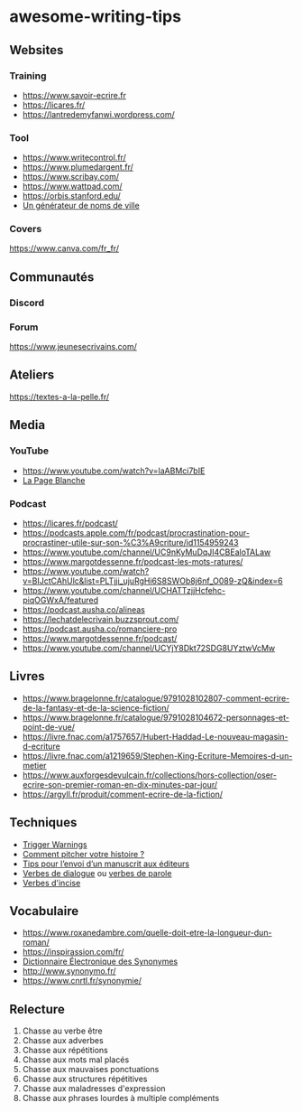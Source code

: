 # awesome-writing-tips

## Websites

### Training

* https://www.savoir-ecrire.fr
* https://licares.fr/
* https://lantredemyfanwi.wordpress.com/

### Tool

* https://www.writecontrol.fr/
* https://www.plumedargent.fr/
* https://www.scribay.com/
* https://www.wattpad.com/
* https://orbis.stanford.edu/
* [Un générateur de noms de ville](https://souk21.github.io/villegen/)

### Covers

https://www.canva.com/fr_fr/

## Communautés

### Discord

### Forum

https://www.jeunesecrivains.com/

## Ateliers

https://textes-a-la-pelle.fr/

## Media

### YouTube

* https://www.youtube.com/watch?v=laABMci7bIE
* [La Page Blanche](https://www.youtube.com/playlist?list=PLctxNIdqUnwG-ou8S3FqQmJ_RyGVG8npG)

### Podcast

* https://licares.fr/podcast/
* https://podcasts.apple.com/fr/podcast/procrastination-pour-procrastiner-utile-sur-son-%C3%A9criture/id1154959243
* https://www.youtube.com/channel/UC9nKyMuDqJI4CBEaloTALaw
* https://www.margotdessenne.fr/podcast-les-mots-ratures/
* https://www.youtube.com/watch?v=BIJctCAhUlc&list=PLTjji_ujuRgHi6S8SWOb8j6nf_O089-zQ&index=6
* https://www.youtube.com/channel/UCHATTzjjHcfehc-piqOGWxA/featured
* https://podcast.ausha.co/alineas
* https://lechatdelecrivain.buzzsprout.com/
* https://podcast.ausha.co/romanciere-pro
* https://www.margotdessenne.fr/podcast/
* https://www.youtube.com/channel/UCYjY8Dkt72SDG8UYztwVcMw

## Livres
* https://www.bragelonne.fr/catalogue/9791028102807-comment-ecrire-de-la-fantasy-et-de-la-science-fiction/
* https://www.bragelonne.fr/catalogue/9791028104672-personnages-et-point-de-vue/
* https://livre.fnac.com/a1757657/Hubert-Haddad-Le-nouveau-magasin-d-ecriture
* https://livre.fnac.com/a1219659/Stephen-King-Ecriture-Memoires-d-un-metier
* https://www.auxforgesdevulcain.fr/collections/hors-collection/oser-ecrire-son-premier-roman-en-dix-minutes-par-jour/
* https://argyll.fr/produit/comment-ecrire-de-la-fiction/

## Techniques

* [Trigger Warnings](https://twitter.com/cerynie_/status/1278384849473208321)
* [Comment pitcher votre histoire ?](https://twitter.com/story_nerd/status/1387416300599881728)
* [Tips pour l’envoi d’un manuscrit aux éditeurs](https://twitter.com/Bleue_nn/status/1319677396925243398)
* [Verbes de dialogue](http://ecrire-un-roman.com/verbes-de-dialogue/) ou [verbes de parole](https://pasmafaute.com/verbes-de-parole/)
* [Verbes d'incise](https://jeremy-haim.systeme.io/blog/les-verbes-dincise)

## Vocabulaire

* https://www.roxanedambre.com/quelle-doit-etre-la-longueur-dun-roman/
* https://inspirassion.com/fr/
* [Dictionnaire Électronique des Synonymes](https://crisco2.unicaen.fr/des/)
* http://www.synonymo.fr/
* https://www.cnrtl.fr/synonymie/

## Relecture

1. Chasse au verbe être
1. Chasse aux adverbes
1. Chasse aux répétitions
1. Chasse aux mots mal placés
1. Chasse aux mauvaises ponctuations
1. Chasse aux structures répétitives
1. Chasse aux maladresses d'expression
1. Chasse aux phrases lourdes à multiple compléments
